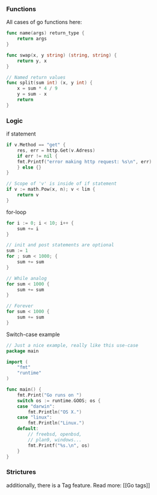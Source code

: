 
### Functions

All cases of go functions here:
```go
func name(args) return_type {
	return args
}

func swap(x, y string) (string, string) {
	return y, x
}

// Named return values
func split(sum int) (x, y int) {
	x = sum * 4 / 9
	y = sum - x
	return
}

```

### Logic

if statement
```go
if v.Method == "get" {
	res, err = http.Get(v.Adress)
	if err != nil {
	fmt.Printf("error making http request: %s\n", err)
	} else {}
}

// Scope of 'v' is inside of if statement
if v := math.Pow(x, n); v < lim {
	return v
}
```

for-loop
```go
for i := 0; i < 10; i++ {
	sum += i
}

// init and post statements are optional
sum := 1
for ; sum < 1000; {
	sum += sum
}

// While analog
for sum < 1000 {
	sum += sum
}

// Forever
for sum < 1000 {
	sum += sum
}
```

Switch-case example
```go
// Just a nice example, really like this use-case
package main

import (
	"fmt"
	"runtime"
)

func main() {
	fmt.Print("Go runs on ")
	switch os := runtime.GOOS; os {
	case "darwin":
		fmt.Println("OS X.")
	case "linux":
		fmt.Println("Linux.")
	default:
		// freebsd, openbsd,
		// plan9, windows...
		fmt.Printf("%s.\n", os)
	}
}

```

### Strictures

additionally, there is a Tag feature. Read more: [[Go tags]]